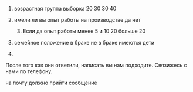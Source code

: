 1) возрастная группа выборка 20 30   30 40

2) имели ли вы опыт работы на производстве да нет

    3) Если да опыт работы менее 5 и 10 20  больше 20

4) семейное положение в браке не в браке имеются дети

5) 


После того как они ответили, написать вы нам подходите. Связижесь с нами по телефону. 

на почту должно прийти сообщение